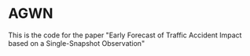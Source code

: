 # AGWN
This is the code for the paper "Early Forecast of Traffic Accident Impact based on a Single-Snapshot Observation"
